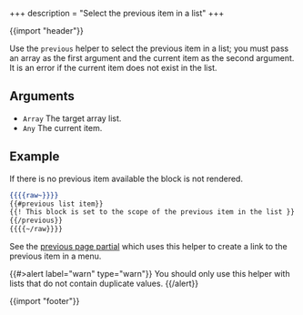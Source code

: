 +++
description = "Select the previous item in a list"
+++

{{import "header"}}

Use the `previous` helper to select the previous item in a list; you must pass an array as the first argument and the current item as the second argument. It is an error if the current item does not exist in the list.

## Arguments

* `Array` The target array list.
* `Any` The current item.

## Example

If there is no previous item available the block is not rendered.

```handlebars
{{{{raw~}}}}
{{#previous list item}}
{{! This block is set to the scope of the previous item in the list }}
{{/previous}}
{{{{~/raw}}}}
```

See the [previous page partial](https://github.com/uwe-app/plugins/blob/main/std/menu/partials/prev-page.hbs) which uses this helper to create a link to the previous item in a menu.

{{#>alert label="warn" type="warn"}}
You should only use this helper with lists that do not contain duplicate values.
{{/alert}}

{{import "footer"}}
